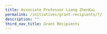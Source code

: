 ```yaml
---
title: Associate Professor Liang ZhenKai
permalink: /initiatives/grant-recipients/7/
description: ""
third_nav_title: Grant Recipients
---
```

